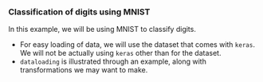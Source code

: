 ### Classification of digits using MNIST

In this example, we will be using MNIST to classify digits.

- For easy loading of data, we will use the dataset that comes with `keras`. We will not be actually using `keras` other than for the dataset.
- `dataloading` is illustrated through an example, along with transformations we may want to make.